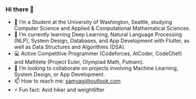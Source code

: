 ### Hi there 👋

- 🔭 I’m a Student at the University of Washington, Seattle, studying Computer Science and Applied & Computational Mathematical Sciences.
- 🌱 I’m currently learning Deep Learning, Natural Language Processing (NLP), System Design, Databases, and App Development with Flutter, as well as Data Structures and Algorithms (DSA).
- 💻 Active Competitive Programmer (Codeforces, AtCoder, CodeChef) and Mathlete (Project Euler, Olympiad Math, Putnam).
- 🤝 I’m looking to collaborate on projects involving Machine Learning, System Design, or App Development.
- 📫 How to reach me: samyagj@outlook.com
- ⚡ Fun fact: Avid hiker and weightlifter


